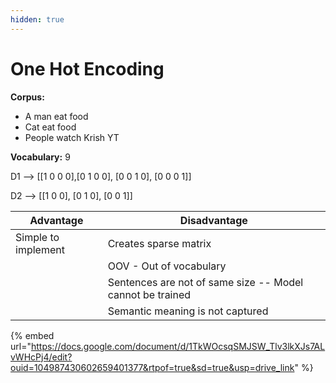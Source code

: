 ```yaml
---
hidden: true
---
```


# One Hot Encoding

**Corpus:**

* A man eat food
* Cat eat food
* People watch Krish YT

**Vocabulary:** 9

D1 --> \[\[1 0 0 0],\[0 1 0 0], \[0 0 1 0], \[0 0 0 1]]

D2 --> \[\[1 0 0], \[0 1 0], \[0 0 1]]



| Advantage           | Disadvantage                                              |
| ------------------- | --------------------------------------------------------- |
| Simple to implement | Creates sparse matrix                                     |
|                     | OOV - Out of vocabulary                                   |
|                     | Sentences are not of same size -- Model cannot be trained |
|                     | Semantic meaning is not captured                          |



{% embed url="https://docs.google.com/document/d/1TkWOcsqSMJSW_Tlv3lkXJs7ALvWHcPj4/edit?ouid=104987430602659401377&rtpof=true&sd=true&usp=drive_link" %}
